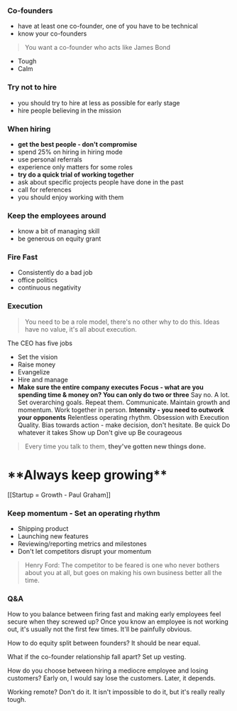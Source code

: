 
### Co-founders
- have at least one co-founder, one of you have to be technical
- know your co-founders
> You want a co-founder who acts like James Bond
- Tough
- Calm

### Try not to hire
- you should try to hire at less as possible for early stage
- hire people believing in the mission

### When hiring
- **get the best people - don't compromise**
- spend 25% on hiring in hiring mode
- use personal referrals
- experience only matters for some roles
- **try do a quick trial of working together**
- ask about specific projects people have done in the past
- call for references
- you should enjoy working with them

### Keep the employees around
- know a bit of managing skill
- be generous on equity grant

### Fire Fast
- Consistently do a bad job
- office politics
- continuous negativity

### Execution
> You need to be a role model, there's no other why to do this.
> Ideas have no value, it's all about execution.

The CEO has five jobs
- Set the vision
- Raise money
- Evangelize
- Hire and manage
- **Make sure the entire company executes**
	**Focus - what are you spending time & money on? You can only do two or three**
		Say no. A lot.
		Set overarching goals. Repeat them.
		Communicate.
		Maintain growth and momentum.
		Work together in person.
	**Intensity - you need to outwork your opponents**
		Relentless operating rhythm.
		Obsession with Execution Quality.
		Bias towards action - make decision, don't hesitate.
		Be quick
		Do whatever it takes
		Show up
		Don't give up
		Be courageous
> Every time you talk to them, **they've gotten new things done.**

# \*\*Always keep growing\*\*
[[Startup = Growth - Paul Graham]]

### Keep momentum - Set an operating rhythm
- Shipping product
- Launching new features
- Reviewing/reporting metrics and milestones
- Don't let competitors disrupt your momentum
> Henry Ford: The competitor to be feared is one who never bothers about you at all, but goes on making his own business better all the time.
### **Q&A**
How to you balance between firing fast and making early employees feel secure when they screwed up?
	Once you know an employee is not working out, it's usually not the first few times. It'll be painfully obvious.

How to do equity split between founders?
	It should be near equal.

What if the co-founder relationship fall apart?
	Set up vesting. 

How do you choose between hiring a mediocre employee and losing customers?
	Early on, I would say lose the customers. Later, it depends.

Working remote?
	Don't do it. It isn't impossible to do it, but it's really really tough.

